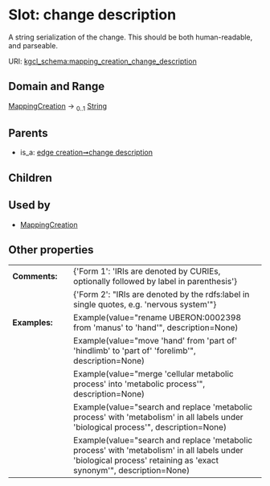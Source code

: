 
# Slot: change description


A string serialization of the change. This should be both human-readable, and parseable.

URI: [kgcl_schema:mapping_creation_change_description](https://w3id.org/kgcl-schema/mapping_creation_change_description)


## Domain and Range

[MappingCreation](MappingCreation.md) &#8594;  <sub>0..1</sub> [String](types/String.md)

## Parents

 *  is_a: [edge creation➞change description](edge_creation_change_description.md)

## Children


## Used by

 * [MappingCreation](MappingCreation.md)

## Other properties

|  |  |  |
| --- | --- | --- |
| **Comments:** | | {'Form 1': 'IRIs are denoted by CURIEs, optionally followed by label in parenthesis'} |
|  | | {'Form 2': "IRIs are denoted by the rdfs:label in single quotes, e.g. 'nervous system'"} |
| **Examples:** | | Example(value="rename UBERON:0002398 from 'manus' to 'hand'", description=None) |
|  | | Example(value="move 'hand' from 'part of' 'hindlimb' to 'part of' 'forelimb'", description=None) |
|  | | Example(value="merge 'cellular metabolic process' into 'metabolic process'", description=None) |
|  | | Example(value="search and replace 'metabolic process' with 'metabolism' in all labels under 'biological process'", description=None) |
|  | | Example(value="search and replace 'metabolic process' with 'metabolism' in all labels under 'biological process' retaining as 'exact synonym'", description=None) |

